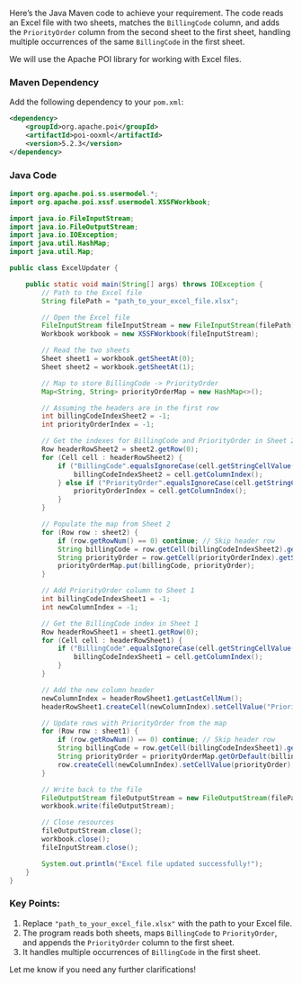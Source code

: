 Here’s the Java Maven code to achieve your requirement. The code reads an Excel file with two sheets, matches the `BillingCode` column, and adds the `PriorityOrder` column from the second sheet to the first sheet, handling multiple occurrences of the same `BillingCode` in the first sheet.

We will use the Apache POI library for working with Excel files.

### Maven Dependency
Add the following dependency to your `pom.xml`:
```xml
<dependency>
    <groupId>org.apache.poi</groupId>
    <artifactId>poi-ooxml</artifactId>
    <version>5.2.3</version>
</dependency>
```

### Java Code
```java
import org.apache.poi.ss.usermodel.*;
import org.apache.poi.xssf.usermodel.XSSFWorkbook;

import java.io.FileInputStream;
import java.io.FileOutputStream;
import java.io.IOException;
import java.util.HashMap;
import java.util.Map;

public class ExcelUpdater {

    public static void main(String[] args) throws IOException {
        // Path to the Excel file
        String filePath = "path_to_your_excel_file.xlsx";

        // Open the Excel file
        FileInputStream fileInputStream = new FileInputStream(filePath);
        Workbook workbook = new XSSFWorkbook(fileInputStream);

        // Read the two sheets
        Sheet sheet1 = workbook.getSheetAt(0);
        Sheet sheet2 = workbook.getSheetAt(1);

        // Map to store BillingCode -> PriorityOrder
        Map<String, String> priorityOrderMap = new HashMap<>();

        // Assuming the headers are in the first row
        int billingCodeIndexSheet2 = -1;
        int priorityOrderIndex = -1;

        // Get the indexes for BillingCode and PriorityOrder in Sheet 2
        Row headerRowSheet2 = sheet2.getRow(0);
        for (Cell cell : headerRowSheet2) {
            if ("BillingCode".equalsIgnoreCase(cell.getStringCellValue())) {
                billingCodeIndexSheet2 = cell.getColumnIndex();
            } else if ("PriorityOrder".equalsIgnoreCase(cell.getStringCellValue())) {
                priorityOrderIndex = cell.getColumnIndex();
            }
        }

        // Populate the map from Sheet 2
        for (Row row : sheet2) {
            if (row.getRowNum() == 0) continue; // Skip header row
            String billingCode = row.getCell(billingCodeIndexSheet2).getStringCellValue();
            String priorityOrder = row.getCell(priorityOrderIndex).getStringCellValue();
            priorityOrderMap.put(billingCode, priorityOrder);
        }

        // Add PriorityOrder column to Sheet 1
        int billingCodeIndexSheet1 = -1;
        int newColumnIndex = -1;

        // Get the BillingCode index in Sheet 1
        Row headerRowSheet1 = sheet1.getRow(0);
        for (Cell cell : headerRowSheet1) {
            if ("BillingCode".equalsIgnoreCase(cell.getStringCellValue())) {
                billingCodeIndexSheet1 = cell.getColumnIndex();
            }
        }

        // Add the new column header
        newColumnIndex = headerRowSheet1.getLastCellNum();
        headerRowSheet1.createCell(newColumnIndex).setCellValue("PriorityOrder");

        // Update rows with PriorityOrder from the map
        for (Row row : sheet1) {
            if (row.getRowNum() == 0) continue; // Skip header row
            String billingCode = row.getCell(billingCodeIndexSheet1).getStringCellValue();
            String priorityOrder = priorityOrderMap.getOrDefault(billingCode, ""); // Default to empty if not found
            row.createCell(newColumnIndex).setCellValue(priorityOrder);
        }

        // Write back to the file
        FileOutputStream fileOutputStream = new FileOutputStream(filePath);
        workbook.write(fileOutputStream);

        // Close resources
        fileOutputStream.close();
        workbook.close();
        fileInputStream.close();

        System.out.println("Excel file updated successfully!");
    }
}
```

### Key Points:
1. Replace `"path_to_your_excel_file.xlsx"` with the path to your Excel file.
2. The program reads both sheets, maps `BillingCode` to `PriorityOrder`, and appends the `PriorityOrder` column to the first sheet.
3. It handles multiple occurrences of `BillingCode` in the first sheet.

Let me know if you need any further clarifications!
